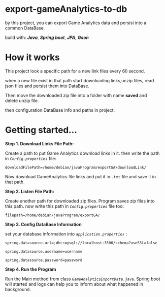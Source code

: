 # export-gameAnalytics-to-db
by this project, you can export Game Analytics data and persist into a common DataBase.

build with:
**_Java_**, **_Spring boot_**, **_JPA_**, **_Gson_**

# How it works
This project look a specific path for a new link files every 60 second. 

when a new file exist in that path start downloading links,unzip files, read json files and persist them into DataBase.

Then move the downloaded zip file into a folder with name **saved** and delete unzip file.

then configuration DataBase info and paths in project.

# Getting started...
**Step 1. Download Links File Path:**

Create a path to put Game Analytics download links in it. then write the path in _`Config.properties`_ file:

`downloadFilePath=/home/debian/javaProgram/exportGA/downloadLink/`

Now download GameAnalytics file links and put it in `.txt` file and save it in that path.

**Step 2. Listen File Path:**

Create another path for downloaded zip files. Program saves zip files into this path. now write this path in _`Config.properties`_ file too:

`filepath=/home/debian/javaProgram/exportGA/`

**Step 3. Config DataBase Information**

set your database information into _`application.properties`_ :

`spring.datasource.url=jdbc:mysql://localhost:3306/schema?useSSL=false`

`spring.datasource.username=username`

`spring.datasource.password=password`

**Step 4. Run the Program**

Run the Main method from class _`GameAnalyticsExportData.java`_. Spring boot will started and logs can help you to inform
about what happened in background.




